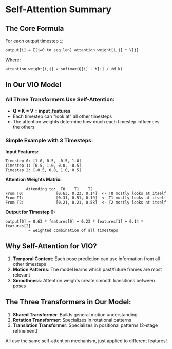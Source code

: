 # Self-Attention Summary

## The Core Formula

For each output timestep `i`:
```
output[i] = Σ(j=0 to seq_len) attention_weight[i,j] * V[j]
```

Where:
```
attention_weight[i,j] = softmax(Q[i] · K[j] / √d_k)
```

## In Our VIO Model

### All Three Transformers Use Self-Attention:
- **Q = K = V = input_features**
- Each timestep can "look at" all other timesteps
- The attention weights determine how much each timestep influences the others

### Simple Example with 3 Timesteps:

**Input Features:**
```
Timestep 0: [1.0, 0.5, -0.5, 1.0]
Timestep 1: [0.5, 1.0, 0.0, -0.5]  
Timestep 2: [-0.5, 0.0, 1.0, 0.5]
```

**Attention Weights Matrix:**
```
         Attending to:  T0    T1    T2
From T0:              [0.63, 0.23, 0.14]  <- T0 mostly looks at itself
From T1:              [0.31, 0.51, 0.19]  <- T1 mostly looks at itself
From T2:              [0.21, 0.21, 0.58]  <- T2 mostly looks at itself
```

**Output for Timestep 0:**
```
output[0] = 0.63 * features[0] + 0.23 * features[1] + 0.14 * features[2]
          = weighted combination of all timesteps
```

## Why Self-Attention for VIO?

1. **Temporal Context**: Each pose prediction can use information from all other timesteps
2. **Motion Patterns**: The model learns which past/future frames are most relevant
3. **Smoothness**: Attention weights create smooth transitions between poses

## The Three Transformers in Our Model:

1. **Shared Transformer**: Builds general motion understanding
2. **Rotation Transformer**: Specializes in rotational patterns
3. **Translation Transformer**: Specializes in positional patterns (2-stage refinement)

All use the same self-attention mechanism, just applied to different features!